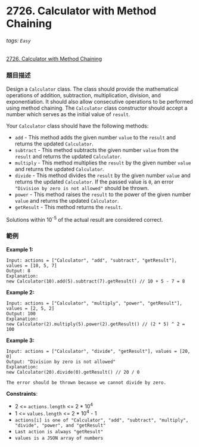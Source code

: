 # 2726. Calculator with Method Chaining

###### tags: `Easy`

[2726. Calculator with Method Chaining](https://leetcode.com/problems/calculator-with-method-chaining/)

### 題目描述

Design a `Calculator` class. The class should provide the mathematical operations of addition, subtraction, multiplication, division, and exponentiation. It should also allow consecutive operations to be performed using method chaining. The `Calculator` class constructor should accept a number which serves as the initial value of `result`.

Your `Calculator` class should have the following methods:

- `add` - This method adds the given number `value` to the `result` and returns the updated `Calculator`.
- `subtract` - This method subtracts the given number `value` from the `result` and returns the updated `Calculator`.
- `multiply` - This method multiplies the `result` by the given number `value` and returns the updated `Calculator`.
- `divide` - This method divides the `result` by the given number `value` and returns the updated `Calculator`. If the passed value is `0`, an error `"Division by zero is not allowed"` should be thrown.
- `power` - This method raises the `result` to the power of the given number `value` and returns the updated `Calculator`.
- `getResult` - This method returns the `result`.

Solutions within 10<sup>-5</sup> of the actual result are considered correct.

### 範例

**Example 1:**

```text
Input: actions = ["Calculator", "add", "subtract", "getResult"], values = [10, 5, 7]
Output: 8
Explanation: 
new Calculator(10).add(5).subtract(7).getResult() // 10 + 5 - 7 = 8
```

**Example 2:**

```text
Input: actions = ["Calculator", "multiply", "power", "getResult"], values = [2, 5, 2]
Output: 100
Explanation: 
new Calculator(2).multiply(5).power(2).getResult() // (2 * 5) ^ 2 = 100
```

**Example 3:**

```text
Input: actions = ["Calculator", "divide", "getResult"], values = [20, 0]
Output: "Division by zero is not allowed"
Explanation: 
new Calculator(20).divide(0).getResult() // 20 / 0 

The error should be thrown because we cannot divide by zero.
```

**Constraints**:

- 2 <= `actions.length` <= 2 * 10<sup>4</sup>
- 1 <= `values.length` <= 2 * 10<sup>4</sup> - 1
- `actions[i] is one of "Calculator", "add", "subtract", "multiply", "divide", "power", and "getResult"`
- `Last action is always "getResult"`
- `values is a JSON array of numbers`
